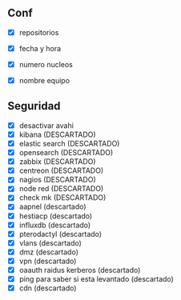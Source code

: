 
## Conf

- [x] repositorios
- [x] fecha y hora
- [x] numero nucleos
- [x] nombre equipo


## Seguridad

- [x] desactivar avahi
- [X] kibana (DESCARTADO)
- [X] elastic search (DESCARTADO)
- [X] opensearch (DESCARTADO)
- [X] zabbix (DESCARTADO)
- [x] centreon (DESCARTADO)
- [x] nagios (DESCARTADO)
- [x]  node red (DESCARTADO)
- [x] check mk (DESCARTADO)
- [x] aapnel (descartado)
- [x] hestiacp (descartado)
- [x] influxdb (descartado)
- [x] pterodactyl (descartado)
- [x] vlans (descartado)
- [x] dmz (descartado)
- [x] vpn (descartado)
- [x] oaauth raidus  kerberos (descartado)
- [x]  ping para saber si esta levantado (descartado)
- [x] cdn (descartado)
